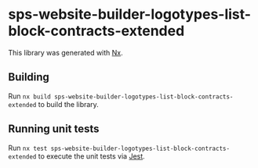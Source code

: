 # sps-website-builder-logotypes-list-block-contracts-extended

This library was generated with [Nx](https://nx.dev).

## Building

Run `nx build sps-website-builder-logotypes-list-block-contracts-extended` to build the library.

## Running unit tests

Run `nx test sps-website-builder-logotypes-list-block-contracts-extended` to execute the unit tests via [Jest](https://jestjs.io).
